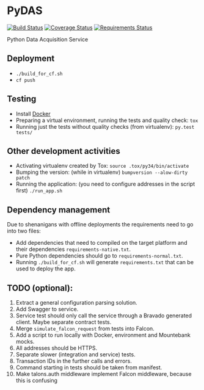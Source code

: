 PyDAS
=====

[![Build Status](https://travis-ci.org/butla/PyDAS.svg?branch=master)](https://travis-ci.org/butla/PyDAS)
[![Coverage Status](https://coveralls.io/repos/github/butla/PyDAS/badge.svg?branch=master)](https://coveralls.io/github/butla/PyDAS?branch=master)
[![Requirements Status](https://requires.io/github/butla/PyDAS/requirements.svg?branch=master)](https://requires.io/github/butla/PyDAS/requirements/?branch=master)

Python Data Acquisition Service

## Deployment
* `./build_for_cf.sh`
* `cf push`

## Testing
* Install [Docker](https://docs.docker.com/linux/step_one/)
* Preparing a virtual environment, running the tests and quality check: `tox`
* Running just the tests without quality checks (from virtualenv): `py.test tests/`

## Other development activities
* Activating virtualenv created by Tox: `source .tox/py34/bin/activate`
* Bumping the version: (while in virtualenv) `bumpversion --alow-dirty patch`
* Running the application: (you need to configure addresses in the script first) `./run_app.sh`

## Dependency management
Due to shenanigans with offline deployments the requirements need to go into two files:
* Add dependencies that need to compiled on the target platform and their dependencies `requirements-native.txt`.
* Pure Python dependencies should go to `requirements-normal.txt`.
* Running `./build_for_cf.sh` will generate `requirements.txt` that can be used to deploy the app.

## TODO (optional):
1. Extract a general configuration parsing solution.
1. Add Swagger to service.
1. Service test should only call the service through a Bravado generated client. Maybe separate contract tests.
1. Merge `simulate_falcon_request` from tests into Falcon.
1. Add a script to run locally with Docker, environment and Mountebank mocks.
1. All addresses should be HTTPS.
1. Separate slower (integration and service) tests.
1. Transaction IDs in the further calls and errors.
1. Command starting in tests should be taken from manifest.
1. Make talons.auth middleware implement Falcon middleware, because this is confusing
